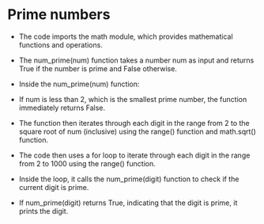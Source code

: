 # Prime numbers
- The code imports the math module, which provides mathematical functions and operations.

- The num_prime(num) function takes a number num as input and returns True if the number is prime and False otherwise.

- Inside the num_prime(num) function:

- If num is less than 2, which is the smallest prime number, the function immediately returns False.
- The function then iterates through each digit in the range from 2 to the square root of num (inclusive) using the range() function and math.sqrt() function.
- The code then uses a for loop to iterate through each digit in the range from 2 to 1000 using the range() function.

- Inside the loop, it calls the num_prime(digit) function to check if the current digit is prime.

- If num_prime(digit) returns True, indicating that the digit is prime, it prints the digit.